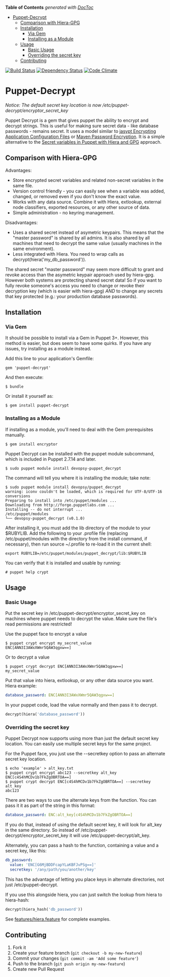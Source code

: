 **Table of Contents**  *generated with [DocToc](http://doctoc.herokuapp.com/)*

- [Puppet-Decrypt](#puppet-decrypt)
	- [Comparison with Hiera-GPG](#comparison-with-hiera-gpg)
	- [Installation](#installation)
		- [Via Gem](#via-gem)
		- [Installing as a Module](#installing-as-a-module)
	- [Usage](#usage)
		- [Basic Usage](#basic-usage)
		- [Overriding the secret key](#overriding-the-secret-key)
	- [Contributing](#contributing)

[![Build Status](https://secure.travis-ci.org/maxlinc/puppet-decrypt.png?branch=master)](http://travis-ci.org/maxlinc/puppet-decrypt)
[![Dependency Status](https://gemnasium.com/maxlinc/puppet-decrypt.png?travis)](https://gemnasium.com/maxlinc/puppet-decrypt)
[![Code Climate](https://codeclimate.com/github/maxlinc/puppet-decrypt.png)](https://codeclimate.com/github/maxlinc/puppet-decrypt)

# Puppet-Decrypt

*Notice: The default secret key location is now /etc/puppet-decrypt/encryptor_secret_key*

Puppet Decrypt is a gem that gives puppet the ability to encrypt and decrypt strings.  This is useful for making sure secret data - like database passwords - remains secret.  It uses a model similar to [jasypt Encrypting Application Configuration Files](http://www.jasypt.org/encrypting-configuration.html) or [Maven Password Encryption](http://maven.apache.org/guides/mini/guide-encryption.html).  It is a simple alternative to the [Secret variables in Puppet with Hiera and GPG](http://www.craigdunn.org/2011/10/secret-variables-in-puppet-with-hiera-and-gpg/) approach.

## Comparison with Hiera-GPG

Advantages:

* Store encrypted secret variables and related non-secret variables in the same file.
* Version control friendly - you can easily see when a variable was added, changed, or removed even if you don't know the exact value.
* Works with any data source.  Combine it with Hiera, extlookup, external node classifiers, exported resources, or any other source of data.
* Simple administration - no keyring management.

Disadvantages:

* Uses a shared secret instead of asymetric keypairs.  This means that the "master password" is shared by all admins.  It is also shared by all machines that need to decrypt the same value (usually machines in the same environment).
* Less integrated with Hiera.  You need to wrap calls as decrypt(hiera('my_db_password')).

The shared secret "master password" may seem more difficult to grant and revoke access than the asymetric keypair approach used by hiera-gpg.  However both systems are protecting shared secret data!  So if you want to fully revoke someone's access you need to change or revoke their decryption key (which is easier with hiera-gpg) *AND* to change any secrets that key protected (e.g.: your production database passwords).

## Installation

### Via Gem

It should be possible to install via a Gem in Puppet 3+.  However, this method is easier, but does seem to have some quirks.  If you have any issues, try installing as a module instead.

Add this line to your application's Gemfile:

    gem 'puppet-decrypt'

And then execute:

    $ bundle

Or install it yourself as:

    $ gem install puppet-decrypt

### Installing as a Module

If installing as a module, you'll need to deal with the Gem prerequisites manually.

``` shell
$ gem install encryptor
```

Puppet Decrypt can be installed with the puppet module subcommand, which is included in Puppet 2.7.14 and later.

``` shell
$ sudo puppet module install devopsy-puppet_decrypt
```
The command will tell you where it is installing the module; take note:

``` shell
$ sudo puppet module install devopsy/puppet_decrypt
warning: iconv couldn't be loaded, which is required for UTF-8/UTF-16 conversions
Preparing to install into /etc/puppet/modules ...
Downloading from http://forge.puppetlabs.com ...
Installing -- do not interrupt ...
/etc/puppet/modules
└── devopsy-puppet_decrypt (v0.1.0)
```

After installing it, you must add the lib directory of the module to your $RUBYLIB. Add the following to your .profile file (replacing /etc/puppet/modules with the directory from the install command, if necessary), then run source ~/.profile to re-load it in the current shell:

``` shell
export RUBYLIB=/etc/puppet/modules/puppet_decrypt/lib:$RUBYLIB
```

You can verify that it is installed and usable by running:

``` shell
# puppet help crypt
```

## Usage

### Basic Usage
Put the secret key in /etc/puppet-decrypt/encryptor_secret_key on machines where puppet needs to decrypt the value.  Make sure the file's read permissions are restricted!

Use the puppet face to encrypt a value

``` shell
$ puppet crypt encrypt my_secret_value
ENC[ANN3I3AWxXWmr5QAW3qgxw==]
```

Or to decrypt a value
``` shell
$ puppet crypt decrypt ENC[ANN3I3AWxXWmr5QAW3qgxw==]
my_secret_value
```

Put that value into hiera, extlookup, or any other data source you want.  Hiera example:
``` yaml
database_password: ENC[ANN3I3AWxXWmr5QAW3qgxw==]
```

In your puppet code, load the value normally and then pass it to decrypt.
``` ruby
decrypt(hiera('database_password'))
```

### Overriding the secret key

Puppet Decrypt now supports using more than just the default secret key location.  You can easily use multiple secret keys for the same project.

For the Puppet face, you just use the --secretkey option to pass an alternate secret key location.

``` shell
$ echo 'example' > alt_key.txt
$ puppet crypt encrypt abc123 --secretkey alt_key
ENC[c4S4hMCDv1b7FkZgOBRTOA==]
$ puppet crypt decrypt ENC[c4S4hMCDv1b7FkZgOBRTOA==] --secretkey alt_key
abc123
```

There are two ways to use the alternate keys from the function.  You can pass it it as part of the string in this format:
``` yaml
database_password: ENC:alt_key[c4S4hMCDv1b7FkZgOBRTOA==]
```

If you do that, instead of using the default secret key, it will look for alt_key in the same directory.  So instead of
/etc/puppet-decrypt/encryptor_secret_key it will use /etc/puppet-decrypt/alt_key.

Alternately, you can pass a hash to the function, containing a value and a secret key, like this:
``` yaml
db_password:
  value: 'ENC[G6MjBDDFcapYLaKBFJvPSg==]'
  secretkey: '/any/path/you/another/key'
```

This has the advantage of letting you place keys in alternate directories, not just /etc/puppet-decrypt.

If you use this alongside hiera, you can just switch the lookup from hiera to hiera-hash:
``` ruby
decrypt(hiera_hash('db_password'))
```

See [features/hiera.feature](features/hiera.feature) for complete examples.

## Contributing

1. Fork it
2. Create your feature branch (`git checkout -b my-new-feature`)
3. Commit your changes (`git commit -am 'Add some feature'`)
4. Push to the branch (`git push origin my-new-feature`)
5. Create new Pull Request
